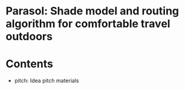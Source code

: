 # Parasol: Shade model and routing algorithm for comfortable travel outdoors 

# Contents

+ pitch: Idea pitch materials
